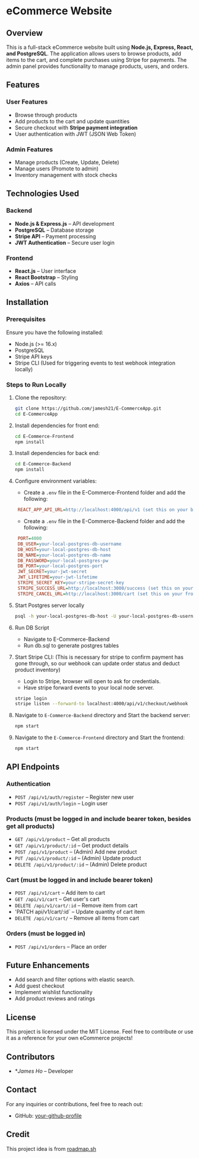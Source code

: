 # eCommerce Website

## Overview
This is a full-stack eCommerce website built using **Node.js, Express, React, and PostgreSQL**. The application allows users to browse products, add items to the cart, and complete purchases using Stripe for payments. The admin panel provides functionality to manage products, users, and orders.

## Features
### User Features
- Browse through products
- Add products to the cart and update quantities
- Secure checkout with **Stripe payment integration**
- User authentication with JWT (JSON Web Token)

### Admin Features
- Manage products (Create, Update, Delete)
- Manage users (Promote to admin)
- Inventory management with stock checks

## Technologies Used
### Backend
- **Node.js & Express.js** – API development
- **PostgreSQL** – Database storage
- **Stripe API** – Payment processing
- **JWT Authentication** – Secure user login

### Frontend
- **React.js** – User interface
- **React Bootstrap** – Styling
- **Axios** – API calls

## Installation
### Prerequisites
Ensure you have the following installed:
- Node.js (>= 16.x)
- PostgreSQL
- Stripe API keys 
- Stripe CLI (Used for triggering events to test webhook integration locally)

### Steps to Run Locally
1. Clone the repository:
   ```sh
   git clone https://github.com/jamesh21/E-CommerceApp.git
   cd E-CommerceApp
   ```
2. Install dependencies for front end:
   ```sh
   cd E-Commerce-Frontend
   npm install
   ```
3. Install dependencies for back end:
   ```sh
   cd E-Commerce-Backend
   npm install
   ```
4. Configure environment variables:

   - Create a `.env` file in the E-Commerce-Frontend folder and add the following:
   ```ini
    REACT_APP_API_URL=http://localhost:4000/api/v1 (set this on your backend port)
   ```

   - Create a `.env` file in the E-Commerce-Backend folder and add the following:
   ```ini
    PORT=4000
    DB_USER=your-local-postgres-db-username
    DB_HOST=your-local-postgres-db-host
    DB_NAME=your-local-postgres-db-name
    DB_PASSWORD=your-local-postgres-pw
    DB_PORT=your-local-postgres-port
    JWT_SECRET=your-jwt-secret
    JWT_LIFETIME=your-jwt-lifetime
    STRIPE_SECRET_KEY=your-stripe-secret-key    
    STRIPE_SUCCESS_URL=http://localhost:3000/success (set this on your frontend port, defaults to localhost:3000)
    STRIPE_CANCEL_URL=http://localhost:3000/cart (set this on your frontend port, defaults to localhost:3000)
   ```

5. Start Postgres server locally
    ```sh
    psql -h your-local-postgres-db-host -U your-local-postgres-db-username -d your-local-postgres-db-name
    ```

6. Run DB Script
    - Navigate to E-Commerce-Backend
    - Run db.sql to generate postgres tables

7. Start Stripe CLI: (This is necessary for stripe to confirm payment has gone through, so our webhook can update order status and deduct product inventory)
    - Login to Stripe, browser will open to ask for credentials.
    - Have stripe forward events to your local node server.
    ```sh
    stripe login
    stripe listen --forward-to localhost:4000/api/v1/checkout/webhook
    ```

8. Navigate to `E-Commerce-Backend` directory and Start the backend server:
   ```sh
   npm start
   ```
9. Navigate to the `E-Commerce-Frontend` directory and Start the frontend:
   ```sh
   npm start
   ```

## API Endpoints
### Authentication
- `POST /api/v1/auth/register` – Register new user
- `POST /api/v1/auth/login` – Login user


### Products (must be logged in and include bearer token, besides get all products)
- `GET /api/v1/product` – Get all products
- `GET /api/v1/product/:id` – Get product details
- `POST /api/v1/product` – (Admin) Add new product
- `PUT /api/v1/product/:id` – (Admin) Update product
- `DELETE /api/v1/product/:id` – (Admin) Delete product

### Cart (must be logged in and include bearer token)
- `POST /api/v1/cart` – Add item to cart
- `GET /api/v1/cart` – Get user's cart
- `DELETE /api/v1/cart/:id` – Remove item from cart
- 'PATCH api/v1/cart/:id` – Update quantity of cart item
- `DELETE /api/v1/cart/` – Remove all items from cart

### Orders (must be logged in)
- `POST /api/v1/orders` – Place an order


## Future Enhancements
- Add search and filter options with elastic search.
- Add guest checkout
- Implement wishlist functionality
- Add product reviews and ratings


## License
This project is licensed under the MIT License. Feel free to contribute or use it as a reference for your own eCommerce projects!

## Contributors
- **James Ho* – Developer


## Contact
For any inquiries or contributions, feel free to reach out:
- GitHub: [your-github-profile](https://github.com/jamesh21)

## Credit
This project idea is from [roadmap.sh](https://roadmap.sh/projects/ecommerce-api)